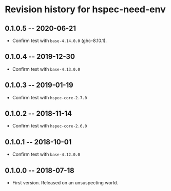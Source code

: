 # Revision history for hspec-need-env

## 0.1.0.5  -- 2020-06-21

* Confirm test with `base-4.14.0.0` (ghc-8.10.1).

## 0.1.0.4  -- 2019-12-30

* Confirm test with `base-4.13.0.0`

## 0.1.0.3  -- 2019-01-19

* Confirm test with `hspec-core-2.7.0`


## 0.1.0.2  -- 2018-11-14

* Confirm test with `hspec-core-2.6.0`


## 0.1.0.1  -- 2018-10-01

* Confirm test with `base-4.12.0.0`


## 0.1.0.0  -- 2018-07-18

* First version. Released on an unsuspecting world.
